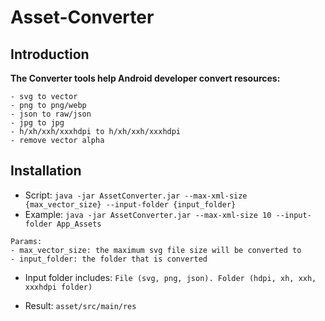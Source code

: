# Asset-Converter

## Introduction
**The Converter tools help Android developer convert resources:**
```
- svg to vector
- png to png/webp
- json to raw/json
- jpg to jpg
- h/xh/xxh/xxxhdpi to h/xh/xxh/xxxhdpi
- remove vector alpha
```

## Installation

- Script: `java -jar AssetConverter.jar --max-xml-size {max_vector_size} --input-folder {input_folder} `
- Example: `java -jar AssetConverter.jar --max-xml-size 10 --input-folder App_Assets`
```
Params:
- max_vector_size: the maximum svg file size will be converted to 
- input_folder: the folder that is converted
```
- Input folder includes: `File (svg, png, json). Folder (hdpi, xh, xxh, xxxhdpi folder)`
	
- Result: `asset/src/main/res`
